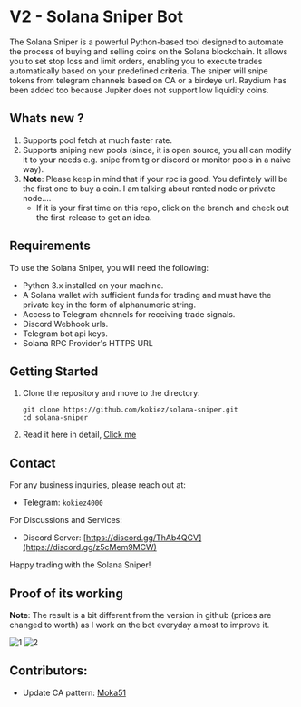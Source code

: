 # V2 - Solana Sniper Bot

The Solana Sniper is a powerful Python-based tool designed to automate the process of buying and selling coins on the Solana blockchain. It allows you to set stop loss and limit orders, enabling you to execute trades automatically based on your predefined criteria. The sniper will snipe tokens from telegram channels based on CA or a birdeye url. Raydium has been added too because Jupiter does not support low liquidity coins.

## Whats new ? 
1) Supports pool fetch at much faster rate.
2) Supports sniping new pools (since, it is open source, you all can modify it to your needs e.g. snipe from tg or discord or monitor pools in a naive way).
3) **Note**: Please keep in mind that if your rpc is good. You defintely will be the first one to buy a coin. I am talking about rented node or private node....
    - If it is your first time on this repo, click on the branch and check out the first-release to get an idea.

## Requirements

To use the Solana Sniper, you will need the following:

- Python 3.x installed on your machine.
- A Solana wallet with sufficient funds for trading and must have the private key in the form of alphanumeric string.
- Access to Telegram channels for receiving trade signals.
- Discord Webhook urls.
- Telegram bot api keys.
- Solana RPC Provider's HTTPS URL

## Getting Started

1. Clone the repository and move to the directory:
    ```shell
    git clone https://github.com/kokiez/solana-sniper.git
    cd solana-sniper
    ```
2. Read it here in detail, [Click me](https://github.com/kokiez/solana-sniper/blob/main/guide.md)


## Contact

For any business inquiries, please reach out at:
- Telegram: `kokiez4000`

For Discussions and Services:
- Discord Server: [https://discord.gg/ThAb4QCV](https://discord.gg/z5cMem9MCW)

Happy trading with the Solana Sniper!

## Proof of its working

**Note**: The result is a bit different from the version in github (prices are changed to worth) as I work on the bot everyday almost to improve it. 

![1](https://github.com/kokiez/solana-sniper/assets/105941365/2131ce16-1b5c-4cd2-8838-ff0427edbd71)
![2](https://github.com/kokiez/solana-sniper/assets/105941365/f54fb612-23de-4db1-85f2-39ded1ccc516)


## Contributors:
- Update CA pattern: [Moka51](https://github.com/Moka51)
